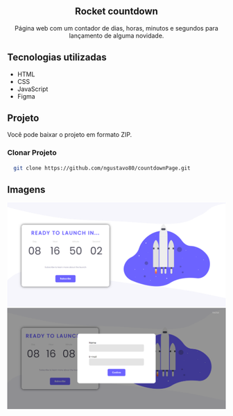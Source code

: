 <div align="center">
  <h2>Rocket countdown</h2>
</div>

<div align="center">
  Página web com um contador de dias, horas, minutos e segundos para lançamento de alguma novidade.
</div>


## Tecnologias utilizadas

- HTML
- CSS
- JavaScript
- Figma

## Projeto

Você pode baixar o projeto em formato ZIP.

### Clonar Projeto

```bash
  git clone https://github.com/ngustavo80/countdownPage.git
```

## Imagens

<div align="center">
  <img src="./.github/countdownPage.png" />
  <img src="./.github/screencapture-127-0-0-1-5500-2023-07-23-22_51_18.png" />
</div>
